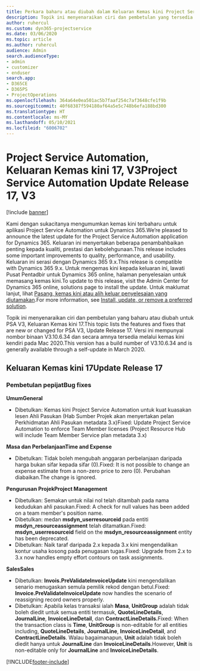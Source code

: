 ```yaml
---
title: Perkara baharu atau diubah dalam Keluaran Kemas kini Project Service Automation 17, V3
description: Topik ini menyenaraikan ciri dan pembetulan yang tersedia dalam Keluaran Kemas kini Project Service Automation17, V3.
author: ruhercul
ms.custom: dyn365-projectservice
ms.date: 03/06/2020
ms.topic: article
ms.author: ruhercul
audience: Admin
search.audienceType:
- admin
- customizer
- enduser
search.app:
- D365CE
- D365PS
- ProjectOperations
ms.openlocfilehash: 364a64e0ea501ac5b7faaf254c7af3648cfe1f9b
ms.sourcegitcommit: 40f68387f594180af64a5e5c748b6efa188bd300
ms.translationtype: HT
ms.contentlocale: ms-MY
ms.lasthandoff: 05/10/2021
ms.locfileid: "6006702"
---
```

# <a name="project-service-automation-update-release-17-v3"></a><span data-ttu-id="501fd-103">Project Service Automation, Keluaran Kemas kini 17, V3</span><span class="sxs-lookup"><span data-stu-id="501fd-103">Project Service Automation Update Release 17, V3</span></span>

[!include [banner](../includes/psa-now-project-operations.md)]

<span data-ttu-id="501fd-104">Kami dengan sukacitanya mengumumkan kemas kini terbaharu untuk aplikasi Project Service Automation untuk Dynamics 365.</span><span class="sxs-lookup"><span data-stu-id="501fd-104">We’re pleased to announce the latest update for the Project Service Automation application for Dynamics 365.</span></span> <span data-ttu-id="501fd-105">Keluaran ini menyertakan beberapa penambahbaikan penting kepada kualiti, prestasi dan kebolehgunaan.</span><span class="sxs-lookup"><span data-stu-id="501fd-105">This release includes some important improvements to quality, performance, and usability.</span></span>  <span data-ttu-id="501fd-106">Keluaran ini serasi dengan Dynamics 365 9.x.</span><span class="sxs-lookup"><span data-stu-id="501fd-106">This release is compatible with Dynamics 365 9.x.</span></span> <span data-ttu-id="501fd-107">Untuk mengemas kini kepada keluaran ini, lawati Pusat Pentadbir untuk Dynamics 365 online, halaman penyelesaian untuk memasang kemas kini.</span><span class="sxs-lookup"><span data-stu-id="501fd-107">To update to this release, visit the Admin Center for Dynamics 365 online, solutions page to install the update.</span></span> <span data-ttu-id="501fd-108">Untuk maklumat lanjut, lihat [Pasang, kemas kini atau alih keluar penyelesaian yang diutamakan](/power-platform/admin/install-remove-preferred-solution).</span><span class="sxs-lookup"><span data-stu-id="501fd-108">For more information, see [Install, update, or remove a preferred solution](/power-platform/admin/install-remove-preferred-solution).</span></span>

<span data-ttu-id="501fd-109">Topik ini menyenaraikan ciri dan pembetulan yang baharu atau diubah untuk PSA V3, Keluaran Kemas kini 17.</span><span class="sxs-lookup"><span data-stu-id="501fd-109">This topic lists the features and fixes that are new or changed for PSA V3, Update Release 17.</span></span> <span data-ttu-id="501fd-110">Versi ini mempunyai nombor binaan V3.10.6.34 dan secara amnya tersedia melalui kemas kini kendiri pada Mac 2020.</span><span class="sxs-lookup"><span data-stu-id="501fd-110">This version has a build number of V3.10.6.34 and is generally available through a self-update in March 2020.</span></span>


## <a name="update-release-17"></a><span data-ttu-id="501fd-111">Keluaran Kemas kini 17</span><span class="sxs-lookup"><span data-stu-id="501fd-111">Update Release 17</span></span>

### <a name="bug-fixes"></a><span data-ttu-id="501fd-112">Pembetulan pepijat</span><span class="sxs-lookup"><span data-stu-id="501fd-112">Bug fixes</span></span>

<span data-ttu-id="501fd-113">**Umum**</span><span class="sxs-lookup"><span data-stu-id="501fd-113">**General**</span></span>

- <span data-ttu-id="501fd-114">Dibetulkan: Kemas kini Project Service Automation untuk kuat kuasakan lesen Ahli Pasukan (Hab Sumber Projek akan menyertakan pelan Perkhidmatan Ahli Pasukan metadata 3.x)</span><span class="sxs-lookup"><span data-stu-id="501fd-114">Fixed: Update Project Service Automation to enforce Team Member licenses (Project Resource Hub will include Team Member Service plan metadata 3.x)</span></span>
 
<span data-ttu-id="501fd-115">**Masa dan Perbelanjaan**</span><span class="sxs-lookup"><span data-stu-id="501fd-115">**Time and Expense**</span></span>

- <span data-ttu-id="501fd-116">Dibetulkan: Tidak boleh mengubah anggaran perbelanjaan daripada harga bukan sifar kepada sifar (0).</span><span class="sxs-lookup"><span data-stu-id="501fd-116">Fixed: It is not possible to change an expense estimate from a non-zero price to zero (0).</span></span> <span data-ttu-id="501fd-117">Perubahan diabaikan.</span><span class="sxs-lookup"><span data-stu-id="501fd-117">The change is ignored.</span></span>

<span data-ttu-id="501fd-118">**Pengurusan Projek**</span><span class="sxs-lookup"><span data-stu-id="501fd-118">**Project Management**</span></span>

- <span data-ttu-id="501fd-119">Dibetulkan: Semakan untuk nilai nol telah ditambah pada nama kedudukan ahli pasukan.</span><span class="sxs-lookup"><span data-stu-id="501fd-119">Fixed: A check for null values has been added on a team member's position name.</span></span>
- <span data-ttu-id="501fd-120">Dibetulkan: medan **msdyn_userresourceid** pada entiti **msdyn_resourceassignment** telah ditamatkan.</span><span class="sxs-lookup"><span data-stu-id="501fd-120">Fixed: **msdyn_userresourceid** field on the **msdyn_resourceassignment** entity has been deprecated.</span></span>
- <span data-ttu-id="501fd-121">Dibetulkan: Naik taraf daripada 2.x kepada 3.x kini mengendalikan kontur usaha kosong pada penugasan tugas.</span><span class="sxs-lookup"><span data-stu-id="501fd-121">Fixed: Upgrade from 2.x to 3.x now handles empty effort contours on task assignments.</span></span>

<span data-ttu-id="501fd-122">**Sales**</span><span class="sxs-lookup"><span data-stu-id="501fd-122">**Sales**</span></span>

- <span data-ttu-id="501fd-123">Dibetulkan: **Invois.PreValidateInvoiceUpdate** kini mengendalikan senario menugaskan semula pemilik rekod dengan betul.</span><span class="sxs-lookup"><span data-stu-id="501fd-123">Fixed: **Invoice.PreValidateInvoiceUpdate** now handles the scenario of reassigning record owners properly.</span></span>
- <span data-ttu-id="501fd-124">Dibetulkan: Apabila kelas transaksi ialah **Masa**, **UnitGroup** adalah tidak boleh diedit untuk semua entiti termasuk, **QuoteLineDetails**, **JournalLine**, **InvoiceLineDetail**, dan **ContractLineDetails.**</span><span class="sxs-lookup"><span data-stu-id="501fd-124">Fixed: When the transaction class is **Time**, **UnitGroup** is non-editable for all entities including, **QuoteLineDetails**, **JournalLine**, **InvoiceLineDetail**, and **ContractLineDetails**.</span></span> <span data-ttu-id="501fd-125">Walau bagaimanapun, **Unit** adalah tidak boleh diedit hanya untuk **JournalLine** dan **InvoiceLineDetails**.</span><span class="sxs-lookup"><span data-stu-id="501fd-125">However, **Unit** is non-editable only for **JournalLine** and **InvoiceLineDetails**.</span></span>




[!INCLUDE[footer-include](../includes/footer-banner.md)]
